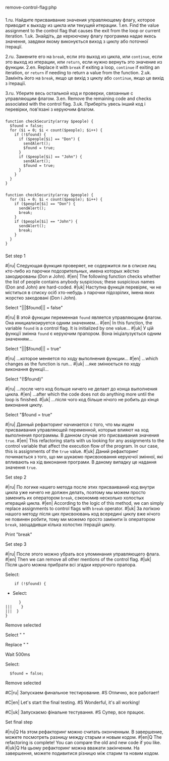 remove-control-flag:php

###

1.ru. Найдите присваивание значения управляющему флагу, которое приводит к выходу из цикла или текущей итерации.
1.en. Find the value assignment to the control flag that causes the exit from the loop or current iteration.
1.uk. Знайдіть, де керюючому флагу программа надае якесь значення, завдяки якому виконується виход з циклу або поточної ітерації.

2.ru. Замените его на <code>break</code>, если это выход из цикла, или <code>continue</code>, если это выход из итерации, или <code>return</code>, если нужно вернуть это значение из функции.
2.en. Replace it with <code>break</code> if exiting a loop, <code>continue</code> if exiting an iteration, or <code>return</code> if needing to return a value from the function.
2.uk. Замініть його на <code>break</code>, якщо це вихід з циклу або <code>continue</code>, якщо це вихід з ітерації.

3.ru. Уберите весь остальной код и проверки, связанные с управляющим флагом.
3.en. Remove the remaining code and checks associated with the control flag.
3.uk. Приберіть увесь інший код і перевірки, пов'язані з керуючим флагом.



###

```
function checkSecurity(array $people) {
  $found = false;
  for ($i = 0; $i < count($people); $i++) {
    if (!$found) {
      if ($people[$i] == "Don") {
        sendAlert();
        $found = true;
      }
      if ($people[$i] == "John") {
        sendAlert();
        $found = true;
      }
    }
  }
}
```

###

```
function checkSecurity(array $people) {
  for ($i = 0; $i < count($people); $i++) {
    if ($people[$i] == "Don") {
      sendAlert();
      break;
    }
    if ($people[$i] == "John") {
      sendAlert();
      break;
    }
  }
}
```

###

Set step 1

#|ru| Следующая функция проверяет, не содержится ли в списке лиц кто-либо из парочки подозрительных, имена которых жёстко закодированы (Don и John).
#|en| The following function checks whether the list of people contains anybody suspicious; these suspicious names (Don and John) are hard-coded.
#|uk| Наступна функція перевіряє, чи не міститься в списку осіб хто-небудь з парочки підозрілих, імена яких жорстко закодовані (Don і John).

Select "|||$found||| = false"

#|ru| В этой функции переменная <code>found</code> является управляющим флагом. Она инициализируется одним значением…
#|en| In this function, the variable <code>found</code> is a control flag. It is initialized by one value…
#|uk| У цій функції змінна <code>found</code> є керуючим прапором. Вона ініціалузується одним значенням…

Select "|||$found||| = true"

#|ru| …которое меняется по ходу выполнения функции…
#|en| …which changes as the function is run…
#|uk| …яке змінюється по ходу виконання функції…

Select "(!$found)"

#|ru| …после чего код больше ничего не делает до конца выполнения цикла.
#|en| …after which the code does not do anything more until the loop is finished.
#|uk| …після чого код більше нічого не робить до кінця виконання циклу.

Select "$found = true"

#|ru| Данный рефакторинг начинается с того, что мы ищем присваивания управляющей переменной, которые влияют на ход выполнения программы. В данном случае это присваивания значения <code>true</code>.
#|en| This refactoring starts with us looking for any assignments to the control variable that affect the execution flow of the program. In our case, this is assignments of the <code>true</code> value.
#|uk| Даний рефакторинг починається з того, що ми шукаємо присвоювання керуючої змінної, які впливають на хід виконання програми. В даному випадку це надання значення <code>true</code>.

Set step 2

#|ru| По логике нашего метода после этих присваиваний код внутри цикла уже ничего не должен делать, поэтому мы можем просто заменить их оператором <code>break</code>, сэкономив несколько холостых итераций цикла.
#|en| According to the logic of this method, we can simply replace assignments to control flags with <code>break</code> operator.
#|uk| За логікою нашого методу після цих присвоювань код всередині циклу вже нічого не повинен робити, тому ми можемо просто замінити їх оператором <code>break</code>, заощадивши кілька холостих ітерацій циклу.

Print "break"

Set step 3

#|ru| После этого можно убрать все упоминания управляющего флага.
#|en| Then we can remove all other mentions of the control flag.
#|uk| Після цього можна прибрати всі згадки керуючого прапора.


Select:
```
    if (!$found) {

```

+ Select:
```
      }
|||    }
|||  }
}
```

Remove selected

Select "      "

Replace "    "

Wait 500ms

Select:
```
  $found = false;

```

Remove selected

#C|ru| Запускаем финальное тестирование.
#S Отлично, все работает!

#C|en| Let's start the final testing.
#S Wonderful, it's all working!

#C|uk| Запускаємо фінальне тестування.
#S Супер, все працює.

Set final step

#|ru|Q На этом рефакторинг можно считать оконченным. В завершение, можете посмотреть разницу между старым и новым кодом.
#|en|Q The refactoring is complete! You can compare the old and new code if you like.
#|uk|Q На цьому рефакторинг можна вважати закінченим. На завершення, можете подивитися різницю між старим та новим кодом.